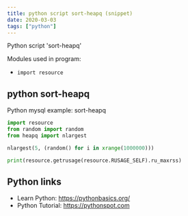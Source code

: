 ```yaml
---
title: python script sort-heapq (snippet)
date: 2020-03-03
tags: ["python"]
---
```

Python script 'sort-heapq'


Modules used in program: 
* `import resource`

## python sort-heapq

Python mysql example: sort-heapq

```python
import resource
from random import random
from heapq import nlargest

nlargest(5, (random() for i in xrange(1000000)))

print(resource.getrusage(resource.RUSAGE_SELF).ru_maxrss)


```

## Python links

- Learn Python: https://pythonbasics.org/
- Python Tutorial: https://pythonspot.com
